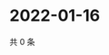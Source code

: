 # 2022-01-16

共 0 条

<!-- BEGIN WEIBO -->
<!-- 最后更新时间 Sun Jan 16 2022 08:56:47 GMT+0800 (China Standard Time) -->

<!-- END WEIBO -->
